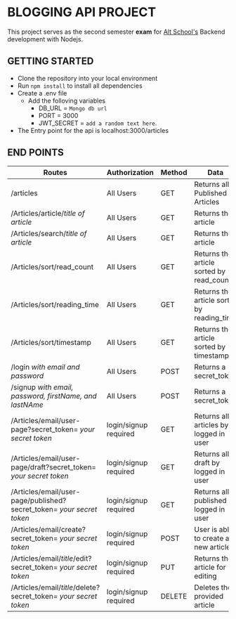 # BLOGGING API PROJECT 

This project serves as the second semester **exam** for [Alt School's](altschoolafrica.com) Backend development with Nodejs.

## GETTING STARTED

* Clone the repository into your local environment
* Run `npm install` to install all dependencies
* Create a .env file
    * Add the folloving variables
        * DB_URL = `Mongo db url`
        * PORT = 3000
        * JWT_SECRET = `add a random text here`.
* The Entry point for the api is localhost:3000/articles

## END POINTS

Routes                                                                |Authorization        |Method  | Data
----------------------------------------------------------------------|---------------------|--------|------------------------------------------
/articles                                                             |All Users            |GET     |Returns all Published Articles
/Articles/article/*title of article*                                  |All Users            |GET     |Returns the article           
/Articles/search/*title of article*                                   |All Users            |GET     |Returns the article
/Articles/sort/read_count                                             |All Users            |GET     |Returns the article sorted by read_count 
/Articles/sort/reading_time                                           |All Users            |GET     |Returns the article sort by reading_time
/Articles/sort/timestamp                                              |All Users            |GET     |Returns the article sorted by timestamp   
/login    *with email and password*                                   |All Users            |POST    |Returns a secret_token
/signup    *with email, password, firstName, and lastNAme*            |All Users            |POST    |Returns a secret_token
/Articles/email/user-page?secret_token= *your secret token*           |login/signup required|GET     |Returns all articles by logged in user
/Articles/email/user-page/draft?secret_token= *your secret token*     |login/signup required|GET     |Returns all draft by logged in user
/Articles/email/user-page/published?secret_token= *your secret token* |login/signup required|GET     |Returns all published by logged in user
/Articles/email/create?secret_token= *your secret token*              |login/signup required|POST    |User is able to create a new article
/Articles/email/*title*/edit?secret_token= *your secret token*        |login/signup required|PUT     |Returns the article for editing
/Articles/email/*title*/delete?secret_token= *your secret token*      |login/signup required|DELETE  |Deletes the provided article










